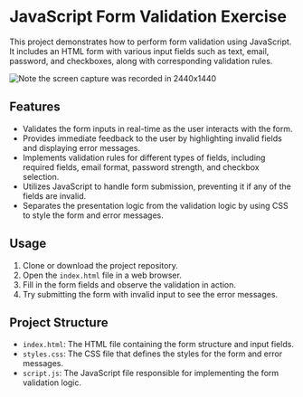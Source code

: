 # JavaScript Form Validation Exercise 

This project demonstrates how to perform form validation using JavaScript. It includes an HTML form with various input fields such as text, email, password, and checkboxes, along with corresponding validation rules.

![Note the screen capture was recorded in 2440x1440](https://user-images.githubusercontent.com/48265165/201705837-b0ff809a-7d95-4f9f-950d-2a0d56d1787e.gif)

## Features

- Validates the form inputs in real-time as the user interacts with the form.
- Provides immediate feedback to the user by highlighting invalid fields and displaying error messages.
- Implements validation rules for different types of fields, including required fields, email format, password strength, and checkbox selection.
- Utilizes JavaScript to handle form submission, preventing it if any of the fields are invalid.
- Separates the presentation logic from the validation logic by using CSS to style the form and error messages.

## Usage

1. Clone or download the project repository.
2. Open the `index.html` file in a web browser.
3. Fill in the form fields and observe the validation in action.
4. Try submitting the form with invalid input to see the error messages.

## Project Structure

- `index.html`: The HTML file containing the form structure and input fields.
- `styles.css`: The CSS file that defines the styles for the form and error messages.
- `script.js`: The JavaScript file responsible for implementing the form validation logic.
